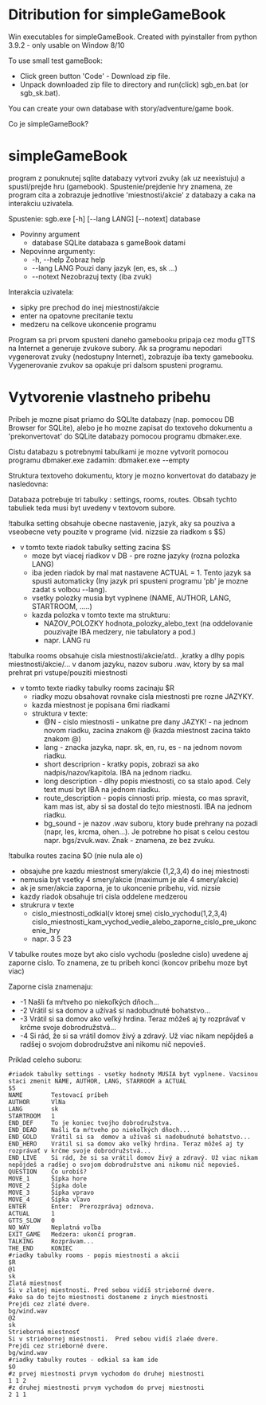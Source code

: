 # Ditribution for simpleGameBook
Win executables for simpleGameBook.
Created with pyinstaller from python 3.9.2 - only usable on Window 8/10

To use small test gameBook:
  - Click green button 'Code' - Download zip file.
  - Unpack downloaded zip file to directory and run(click) sgb_en.bat (or sgb_sk.bat).

You can create your own database with story/adventure/game book.

Co je simpleGameBook?

# simpleGameBook
program z ponuknutej sqlite databazy vytvori zvuky (ak uz neexistuju) a spusti/prejde hru (gamebook). Spustenie/prejdenie hry znamena, ze program cita a zobrazuje jednotlive 'miestnosti/akcie' z databazy a caka na interakciu uzivatela.

Spustenie:
sgb.exe [-h] [--lang LANG] [--notext] database

 - Povinny argument
   - database     SQLite databaza s gameBook datami
 - Nepovinne argumenty:
   -  -h, --help   Zobraz help
   - --lang LANG  Pouzi dany jazyk (en, es, sk ...)
   - --notext     Nezobrazuj texty (iba zvuk)
  
Interakcia uzivatela:
  - sipky pre prechod do inej miestnosti/akcie
  - enter na opatovne precitanie textu
  - medzeru na celkove ukoncenie programu

Program sa pri prvom spusteni daneho gamebooku pripaja cez modu gTTS na Internet a generuje zvukove subory. Ak sa programu nepodari vygenerovat zvuky (nedostupny Internet), zobrazuje iba texty gamebooku. Vygenerovanie zvukov sa opakuje pri dalsom spusteni programu.

# Vytvorenie vlastneho pribehu

Pribeh je mozne pisat priamo do SQLIte databazy (nap. pomocou DB Browser for SQLite), alebo je ho mozne zapisat do textoveho dokumentu a 'prekonvertovat' do SQLite databazy pomocou programu dbmaker.exe.

Cistu databazu s potrebnymi tabulkami je mozne vytvorit pomocou programu dbmaker.exe zadamin: dbmaker.exe --empty

Struktura textoveho dokumentu, ktory je mozno konvertovat do databazy je nasledovna:

Databaza potrebuje tri tabulky : settings, rooms, routes.
Obsah tychto tabuliek teda musi byt uvedeny v textovom subore.

!tabulka setting obsahuje obecne nastavenie, jazyk, aky sa pouziva a vseobecne vety pouzite v programe (vid. nizzsie za riadkom s $S)
   - v tomto texte riadok tabulky setting zacina $S 
      - moze byt viacej riadkov v DB - pre rozne jazyky (rozna polozka LANG)
      - iba jeden riadok by mal mat nastavene ACTUAL = 1. Tento jazyk sa spusti automaticky (Iny jazyk pri spusteni programu 'pb' je mozne zadat s volbou --lang).
      - vsetky polozky musia byt vyplnene (NAME, AUTHOR, LANG, STARTROOM, .....)
      - kazda polozka v tomto texte ma strukturu:
         - NAZOV_POLOZKY hodnota_polozky_alebo_text (na oddelovanie pouzivajte IBA medzery, nie tabulatory a pod.)
         - napr.    LANG ru 

!tabulka rooms obsahuje cisla miestnosti/akcie/atd.. ,kratky a dlhy popis miestnosti/akcie/... v danom jazyku,  nazov suboru .wav, ktory by sa mal prehrat pri vstupe/pouziti miestnosti
   - v tomto texte riadky tabulky rooms zacinaju $R 
      - riadky mozu obsahovat rovnake cisla miestnosti pre rozne JAZYKY.
      - kazda miestnost je popisana 6mi riadkami
      - struktura v texte: 
         - @N   - cislo miestnosti - unikatne pre dany JAZYK! - na jednom novom riadku, zacina znakom @ (kazda miestnost zacina takto znakom @)
         - lang - znacka jazyka, napr. sk, en, ru, es - na jednom novom riadku.
         - short descriprion - kratky popis, zobrazi sa ako nadpis/nazov/kapitola. IBA na jednom riadku.
         - long description  - dlhy popis miestnosti, co sa stalo apod. Cely text musi byt IBA na jednom riadku.
         - route_description - popis cinnosti prip. miesta, co mas spravit, kam mas ist, aby si sa dostal do tejto miestnosti. IBA na jednom riadku.
         - bg_sound          - je nazov .wav suboru, ktory bude prehrany na pozadi (napr, les, krcma, ohen...). Je potrebne ho pisat s celou cestou napr. bgs/zvuk.wav. Znak - znamena, ze bez zvuku.

!tabulka routes zacina $O (nie nula ale o) 
   - obsajuhe pre kazdu miestnost smery/akcie (1,2,3,4) do inej miestnosti 
   - nemusia byt vsetky 4 smery/akcie (maximum je ale 4 smery/akcie)
   - ak je smer/akcia zaporna, je to ukoncenie pribehu, vid. nizsie
   - kazdy riadok obsahuje tri cisla oddelene medzerou
   - strukrura v texte
     -  cislo_miestnosti_odkial(v ktorej sme) cislo_vychodu(1,2,3,4) cislo_miestnosti_kam_vychod_vedie_alebo_zaporne_cislo_pre_ukoncenie_hry
     -  napr. 3 5 23
      
 V tabulke routes moze byt ako cislo vychodu (posledne cislo) uvedene aj zaporne cislo. To znamena, ze tu pribeh konci (koncov pribehu moze byt viac)
 
 Zaporne cisla znamenaju:
   - -1 Našli ťa mŕtveho po niekoľkých dňoch...
   - -2 Vrátil si sa  domov a užívaš si nadobudnuté bohatstvo...
   - -3 Vrátil si sa domov ako veľký hrdina. Teraz môžeš aj ty rozprávať v krčme svoje dobrodružstvá...
   - -4 Si rád, že si sa vrátil domov živý a zdravý. Už viac nikam nepôjdeš a radšej o svojom dobrodružstve ani nikomu nič nepovieš.
       
Priklad celeho suboru:
```
#riadok tabulky settings - vsetky hodnoty MUSIA byt vyplnene. Vacsinou staci zmenit NAME, AUTHOR, LANG, STARROOM a ACTUAL
$S
NAME        Testovací príbeh
AUTHOR      VlNa
LANG        sk
STARTROOM   1
END_DEF     To je koniec tvojho dobrodružstva.
END_DEAD    Našli ťa mŕtveho po niekoľkých dňoch...
END_GOLD    Vrátil si sa  domov a užívaš si nadobudnuté bohatstvo...
END_HERO    Vrátil si sa domov ako veľký hrdina. Teraz môžeš aj ty rozprávať v krčme svoje dobrodružstvá... 
END_LIVE    Si rád, že si sa vrátil domov živý a zdravý. Už viac nikam nepôjdeš a radšej o svojom dobrodružstve ani nikomu nič nepovieš.
QUESTION    Čo urobíš?
MOVE_1      Šípka hore
MOVE_2      Šípka dole
MOVE_3      Šípka vpravo
MOVE_4      Šípka vľavo
ENTER       Enter:  Prerozprávaj odznova.
ACTUAL      1
GTTS_SLOW   0
NO_WAY      Neplatná voľba
EXIT_GAME   Medzera: ukončí program.
TALKING     Rozprávam...
THE_END     KONIEC
#riadky tabulky rooms - popis miestnosti a akcii
$R
@1
sk
Zlatá miestnosť
Si v zlatej miestnosti. Pred sebou vidíš strieborné dvere.
#ako sa do tejto miestnosti dostaneme z inych miestnosti
Prejdi cez zlaté dvere.
bg/wind.wav
@2
sk
Strieborná miestnosť
Si v striebornej miestnosti.  Pred sebou vidíš zlaée dvere.
Prejdi cez strieborné dvere.
bg/wind.wav
#riadky tabulky routes - odkial sa kam ide
$O
#z prvej miestnosti prvym vychodom do druhej miestnosti
1 1 2
#z druhej miestnosti prvym vychodom do prvej miestnosti
2 1 1
```
